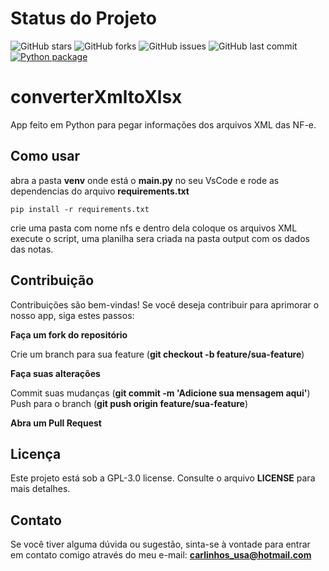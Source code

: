 # Status do Projeto

![GitHub stars](https://img.shields.io/github/stars/weberson22/converterXmltoXlsx.svg?style=social&label=Stars)
![GitHub forks](https://img.shields.io/github/forks/weberson22/converterXmltoXlsx.svg?style=social&label=Forks)
![GitHub issues](https://img.shields.io/github/issues/weberson22/converterXmltoXlsx.svg)
![GitHub last commit](https://img.shields.io/github/last-commit/weberson22/converterXmltoXlsx.svg)
[![Python package](https://github.com/weberson22/converterXmltoXlsx/actions/workflows/python-package.yml/badge.svg)](https://github.com/weberson22/converterXmltoXlsx/actions/workflows/python-package.yml)

# converterXmltoXlsx
App feito em Python para pegar informações dos arquivos XML das NF-e.

## Como usar

abra a pasta **venv** onde está o **main.py** no seu VsCode
e rode as dependencias do arquivo **requirements.txt**
```
pip install -r requirements.txt

```
crie uma pasta com nome nfs
e dentro dela coloque os arquivos XML
execute o script, uma planilha sera criada na pasta output com os dados
das notas.

## Contribuição
Contribuições são bem-vindas! Se você deseja contribuir para aprimorar o nosso app, siga estes passos:

**Faça um fork do repositório**  

Crie um branch para sua feature (**git checkout -b feature/sua-feature**)  

**Faça suas alterações**  

Commit suas mudanças (**git commit -m 'Adicione sua mensagem aqui'**)  
Push para o branch (**git push origin feature/sua-feature**)  

**Abra um Pull Request**

## Licença
Este projeto está sob a GPL-3.0 license. Consulte o arquivo **LICENSE** para mais detalhes.

## Contato
Se você tiver alguma dúvida ou sugestão, sinta-se à vontade para entrar em contato comigo através do meu e-mail: **carlinhos_usa@hotmail.com**